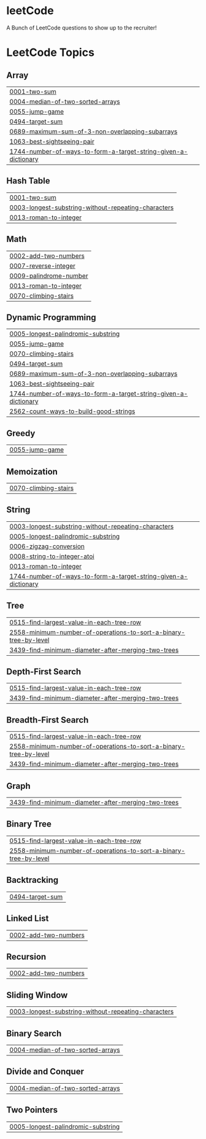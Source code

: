 # leetCode
A Bunch of LeetCode questions to show up to the recruiter! 

<!---LeetCode Topics Start-->
# LeetCode Topics
## Array
|  |
| ------- |
| [0001-two-sum](https://github.com/sayan-adhikary/leetCode/tree/master/0001-two-sum) |
| [0004-median-of-two-sorted-arrays](https://github.com/sayan-adhikary/leetCode/tree/master/0004-median-of-two-sorted-arrays) |
| [0055-jump-game](https://github.com/sayan-adhikary/leetCode/tree/master/0055-jump-game) |
| [0494-target-sum](https://github.com/sayan-adhikary/leetCode/tree/master/0494-target-sum) |
| [0689-maximum-sum-of-3-non-overlapping-subarrays](https://github.com/sayan-adhikary/leetCode/tree/master/0689-maximum-sum-of-3-non-overlapping-subarrays) |
| [1063-best-sightseeing-pair](https://github.com/sayan-adhikary/leetCode/tree/master/1063-best-sightseeing-pair) |
| [1744-number-of-ways-to-form-a-target-string-given-a-dictionary](https://github.com/sayan-adhikary/leetCode/tree/master/1744-number-of-ways-to-form-a-target-string-given-a-dictionary) |
## Hash Table
|  |
| ------- |
| [0001-two-sum](https://github.com/sayan-adhikary/leetCode/tree/master/0001-two-sum) |
| [0003-longest-substring-without-repeating-characters](https://github.com/sayan-adhikary/leetCode/tree/master/0003-longest-substring-without-repeating-characters) |
| [0013-roman-to-integer](https://github.com/sayan-adhikary/leetCode/tree/master/0013-roman-to-integer) |
## Math
|  |
| ------- |
| [0002-add-two-numbers](https://github.com/sayan-adhikary/leetCode/tree/master/0002-add-two-numbers) |
| [0007-reverse-integer](https://github.com/sayan-adhikary/leetCode/tree/master/0007-reverse-integer) |
| [0009-palindrome-number](https://github.com/sayan-adhikary/leetCode/tree/master/0009-palindrome-number) |
| [0013-roman-to-integer](https://github.com/sayan-adhikary/leetCode/tree/master/0013-roman-to-integer) |
| [0070-climbing-stairs](https://github.com/sayan-adhikary/leetCode/tree/master/0070-climbing-stairs) |
## Dynamic Programming
|  |
| ------- |
| [0005-longest-palindromic-substring](https://github.com/sayan-adhikary/leetCode/tree/master/0005-longest-palindromic-substring) |
| [0055-jump-game](https://github.com/sayan-adhikary/leetCode/tree/master/0055-jump-game) |
| [0070-climbing-stairs](https://github.com/sayan-adhikary/leetCode/tree/master/0070-climbing-stairs) |
| [0494-target-sum](https://github.com/sayan-adhikary/leetCode/tree/master/0494-target-sum) |
| [0689-maximum-sum-of-3-non-overlapping-subarrays](https://github.com/sayan-adhikary/leetCode/tree/master/0689-maximum-sum-of-3-non-overlapping-subarrays) |
| [1063-best-sightseeing-pair](https://github.com/sayan-adhikary/leetCode/tree/master/1063-best-sightseeing-pair) |
| [1744-number-of-ways-to-form-a-target-string-given-a-dictionary](https://github.com/sayan-adhikary/leetCode/tree/master/1744-number-of-ways-to-form-a-target-string-given-a-dictionary) |
| [2562-count-ways-to-build-good-strings](https://github.com/sayan-adhikary/leetCode/tree/master/2562-count-ways-to-build-good-strings) |
## Greedy
|  |
| ------- |
| [0055-jump-game](https://github.com/sayan-adhikary/leetCode/tree/master/0055-jump-game) |
## Memoization
|  |
| ------- |
| [0070-climbing-stairs](https://github.com/sayan-adhikary/leetCode/tree/master/0070-climbing-stairs) |
## String
|  |
| ------- |
| [0003-longest-substring-without-repeating-characters](https://github.com/sayan-adhikary/leetCode/tree/master/0003-longest-substring-without-repeating-characters) |
| [0005-longest-palindromic-substring](https://github.com/sayan-adhikary/leetCode/tree/master/0005-longest-palindromic-substring) |
| [0006-zigzag-conversion](https://github.com/sayan-adhikary/leetCode/tree/master/0006-zigzag-conversion) |
| [0008-string-to-integer-atoi](https://github.com/sayan-adhikary/leetCode/tree/master/0008-string-to-integer-atoi) |
| [0013-roman-to-integer](https://github.com/sayan-adhikary/leetCode/tree/master/0013-roman-to-integer) |
| [1744-number-of-ways-to-form-a-target-string-given-a-dictionary](https://github.com/sayan-adhikary/leetCode/tree/master/1744-number-of-ways-to-form-a-target-string-given-a-dictionary) |
## Tree
|  |
| ------- |
| [0515-find-largest-value-in-each-tree-row](https://github.com/sayan-adhikary/leetCode/tree/master/0515-find-largest-value-in-each-tree-row) |
| [2558-minimum-number-of-operations-to-sort-a-binary-tree-by-level](https://github.com/sayan-adhikary/leetCode/tree/master/2558-minimum-number-of-operations-to-sort-a-binary-tree-by-level) |
| [3439-find-minimum-diameter-after-merging-two-trees](https://github.com/sayan-adhikary/leetCode/tree/master/3439-find-minimum-diameter-after-merging-two-trees) |
## Depth-First Search
|  |
| ------- |
| [0515-find-largest-value-in-each-tree-row](https://github.com/sayan-adhikary/leetCode/tree/master/0515-find-largest-value-in-each-tree-row) |
| [3439-find-minimum-diameter-after-merging-two-trees](https://github.com/sayan-adhikary/leetCode/tree/master/3439-find-minimum-diameter-after-merging-two-trees) |
## Breadth-First Search
|  |
| ------- |
| [0515-find-largest-value-in-each-tree-row](https://github.com/sayan-adhikary/leetCode/tree/master/0515-find-largest-value-in-each-tree-row) |
| [2558-minimum-number-of-operations-to-sort-a-binary-tree-by-level](https://github.com/sayan-adhikary/leetCode/tree/master/2558-minimum-number-of-operations-to-sort-a-binary-tree-by-level) |
| [3439-find-minimum-diameter-after-merging-two-trees](https://github.com/sayan-adhikary/leetCode/tree/master/3439-find-minimum-diameter-after-merging-two-trees) |
## Graph
|  |
| ------- |
| [3439-find-minimum-diameter-after-merging-two-trees](https://github.com/sayan-adhikary/leetCode/tree/master/3439-find-minimum-diameter-after-merging-two-trees) |
## Binary Tree
|  |
| ------- |
| [0515-find-largest-value-in-each-tree-row](https://github.com/sayan-adhikary/leetCode/tree/master/0515-find-largest-value-in-each-tree-row) |
| [2558-minimum-number-of-operations-to-sort-a-binary-tree-by-level](https://github.com/sayan-adhikary/leetCode/tree/master/2558-minimum-number-of-operations-to-sort-a-binary-tree-by-level) |
## Backtracking
|  |
| ------- |
| [0494-target-sum](https://github.com/sayan-adhikary/leetCode/tree/master/0494-target-sum) |
## Linked List
|  |
| ------- |
| [0002-add-two-numbers](https://github.com/sayan-adhikary/leetCode/tree/master/0002-add-two-numbers) |
## Recursion
|  |
| ------- |
| [0002-add-two-numbers](https://github.com/sayan-adhikary/leetCode/tree/master/0002-add-two-numbers) |
## Sliding Window
|  |
| ------- |
| [0003-longest-substring-without-repeating-characters](https://github.com/sayan-adhikary/leetCode/tree/master/0003-longest-substring-without-repeating-characters) |
## Binary Search
|  |
| ------- |
| [0004-median-of-two-sorted-arrays](https://github.com/sayan-adhikary/leetCode/tree/master/0004-median-of-two-sorted-arrays) |
## Divide and Conquer
|  |
| ------- |
| [0004-median-of-two-sorted-arrays](https://github.com/sayan-adhikary/leetCode/tree/master/0004-median-of-two-sorted-arrays) |
## Two Pointers
|  |
| ------- |
| [0005-longest-palindromic-substring](https://github.com/sayan-adhikary/leetCode/tree/master/0005-longest-palindromic-substring) |
<!---LeetCode Topics End-->
